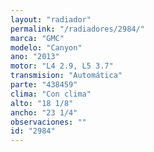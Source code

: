```yaml
---
layout: "radiador"
permalink: "/radiadores/2984/"
marca: "GMC"
modelo: "Canyon"
ano: "2013"
motor: "L4 2.9, L5 3.7"
transmision: "Automática"
parte: "438459"
clima: "Con clima"
alto: "18 1/8"
ancho: "23 1/4"
observaciones: ""
id: "2984"
---
```



